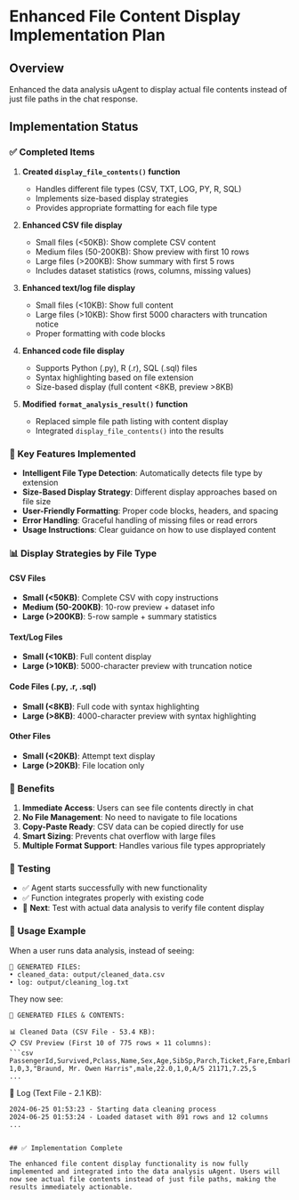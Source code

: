 # Enhanced File Content Display Implementation Plan

## Overview
Enhanced the data analysis uAgent to display actual file contents instead of just file paths in the chat response.

## Implementation Status

### ✅ Completed Items

1. **Created `display_file_contents()` function**
   - Handles different file types (CSV, TXT, LOG, PY, R, SQL)
   - Implements size-based display strategies
   - Provides appropriate formatting for each file type

2. **Enhanced CSV file display**
   - Small files (<50KB): Show complete CSV content
   - Medium files (50-200KB): Show preview with first 10 rows
   - Large files (>200KB): Show summary with first 5 rows
   - Includes dataset statistics (rows, columns, missing values)

3. **Enhanced text/log file display**
   - Small files (<10KB): Show full content
   - Large files (>10KB): Show first 5000 characters with truncation notice
   - Proper formatting with code blocks

4. **Enhanced code file display**
   - Supports Python (.py), R (.r), SQL (.sql) files
   - Syntax highlighting based on file extension
   - Size-based display (full content <8KB, preview >8KB)

5. **Modified `format_analysis_result()` function**
   - Replaced simple file path listing with content display
   - Integrated `display_file_contents()` into the results

### 🎯 Key Features Implemented

- **Intelligent File Type Detection**: Automatically detects file type by extension
- **Size-Based Display Strategy**: Different display approaches based on file size
- **User-Friendly Formatting**: Proper code blocks, headers, and spacing
- **Error Handling**: Graceful handling of missing files or read errors
- **Usage Instructions**: Clear guidance on how to use displayed content

### 📊 Display Strategies by File Type

#### CSV Files
- **Small (<50KB)**: Complete CSV with copy instructions
- **Medium (50-200KB)**: 10-row preview + dataset info
- **Large (>200KB)**: 5-row sample + summary statistics

#### Text/Log Files
- **Small (<10KB)**: Full content display
- **Large (>10KB)**: 5000-character preview with truncation notice

#### Code Files (.py, .r, .sql)
- **Small (<8KB)**: Full code with syntax highlighting
- **Large (>8KB)**: 4000-character preview with syntax highlighting

#### Other Files
- **Small (<20KB)**: Attempt text display
- **Large (>20KB)**: File location only

### 🔄 Benefits

1. **Immediate Access**: Users can see file contents directly in chat
2. **No File Management**: No need to navigate to file locations
3. **Copy-Paste Ready**: CSV data can be copied directly for use
4. **Smart Sizing**: Prevents chat overflow with large files
5. **Multiple Format Support**: Handles various file types appropriately

### 🧪 Testing

- ✅ Agent starts successfully with new functionality
- ✅ Function integrates properly with existing code
- 🔄 **Next**: Test with actual data analysis to verify file content display

### 📝 Usage Example

When a user runs data analysis, instead of seeing:
```
📁 GENERATED FILES:
• cleaned_data: output/cleaned_data.csv
• log: output/cleaning_log.txt
```

They now see:
```
📁 GENERATED FILES & CONTENTS:

📊 Cleaned Data (CSV File - 53.4 KB):
📋 CSV Preview (First 10 of 775 rows × 11 columns):
```csv
PassengerId,Survived,Pclass,Name,Sex,Age,SibSp,Parch,Ticket,Fare,Embarked
1,0,3,"Braund, Mr. Owen Harris",male,22.0,1,0,A/5 21171,7.25,S
...
```

📝 Log (Text File - 2.1 KB):
```
2024-06-25 01:53:23 - Starting data cleaning process
2024-06-25 01:53:24 - Loaded dataset with 891 rows and 12 columns
...
```
```

## ✅ Implementation Complete

The enhanced file content display functionality is now fully implemented and integrated into the data analysis uAgent. Users will now see actual file contents instead of just file paths, making the results immediately actionable. 